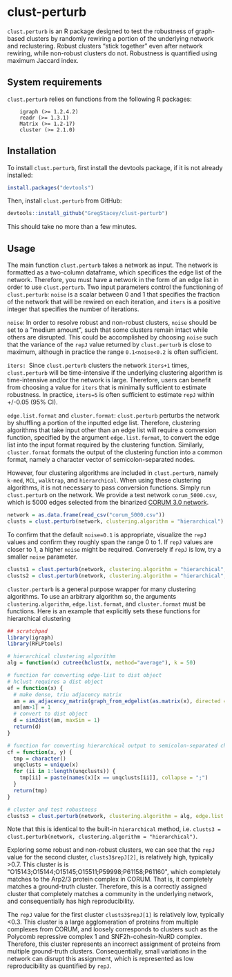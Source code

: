 # clust-perturb

`clust.perturb` is an R package designed to test the robustness of graph-based clusters by randomly rewiring a portion of the underlying network and reclustering. Robust clusters “stick together” even after network rewiring, while non-robust clusters do not. Robustness is quantified using maximum Jaccard index.

## System requirements

`clust.perturb` relies on functions from the following R packages:

```
	igraph (>= 1.2.4.2)
	readr (>= 1.3.1)
	Matrix (>= 1.2-17)
	cluster (>= 2.1.0)
```

## Installation

To install `clust.perturb`, first install the devtools package, if it is not already installed: 

```r
install.packages("devtools") 
```

Then, install `clust.perturb` from GitHub: 

```r
devtools::install_github("GregStacey/clust-perturb")
```

This should take no more than a few minutes.


## Usage

The main function `clust.perturb` takes a network as input. The network is formatted as a two-column  dataframe, which specifices the edge list of the network. Therefore, you must have a network in the form of an edge list in order to use `clust.perturb`. Two input parameters control the functioning of `clust.perturb`: `noise` is a scalar between 0 and 1 that specifies the fraction of the network that will be rewired on each iteration, and `iters` is a positive integer that specifies the number of iterations. 

`noise`: In order to resolve robust and non-robust clusters, `noise` should be set to a "medium amount", such that some clusters remain intact while others are disrupted. This could be accomplished by choosing `noise` such that the variance of the `repJ` value returned by `clust.perturb` is close to maximum, although in practice the range `0.1<noise<0.2` is often sufficient.

`iters: `Since `clust.perturb` clusters the network `iters+1` times, `clust.perturb` will be time-intensive if the underlying clustering algorithm is time-intensive and/or the network is large. Therefore, users can benefit from choosing a value for `iters` that is minimally sufficient to estimate robustness. In practice, `iters=5` is often sufficient to estimate `repJ` within +/-0.05 (95% CI).

`edge.list.format` and `cluster.format`: `clust.perturb` perturbs the network by shuffling a portion of the inputted edge list. Therefore, clustering algorithms that take input other than an edge list will require a conversion function, specified by the argument `edge.list.format`, to convert the edge list into the input format required by the clustering function. Similarly, `cluster.format` formats the output of the clustering function into a common format, namely a character vector of semicolon-separated nodes.

However, four clustering algorithms are included in `clust.perturb`, namely `k-med`, `MCL`, `walktrap`, and `hierarchical`. When using these clustering algorithms, it is not necessary to pass conversion functions. Simply run `clust.perturb` on the network. We provide a test network `corum_5000.csv`, which is 5000 edges selected from the binarized [CORUM 3.0 network](https://mips.helmholtz-muenchen.de/corum/#download).

```r
network = as.data.frame(read_csv("corum_5000.csv"))
clusts = clust.perturb(network, clustering.algorithm = "hierarchical")
```

To confirm that the default `noise=0.1` is appropriate, visualize the `repJ` values and confirm they roughly span the range 0 to 1. If `repJ` values are closer to 1, a higher `noise` might be required. Conversely if `repJ` is low, try a smaller `noise` parameter.

```r
clusts1 = clust.perturb(network, clustering.algorithm = "hierarchical", noise = 0.01) # lower noise
clusts2 = clust.perturb(network, clustering.algorithm = "hierarchical", noise = 0.2) # higher noise
```

`cluster.perturb` is a general purpose wrapper for many clustering algorithms. To use an arbitrary algorithm so, the arguments `clustering.algorithm`, `edge.list.format`, and `cluster.format` must be functions. Here is an example that explicitly sets these functions for hierarchical clustering

```r
## scratchpad
library(igraph)
library(RFLPtools)

# hierarchical clustering algorithm
alg = function(x) cutree(hclust(x, method="average"), k = 50)

# function for converting edge-list to dist object
# hclust requires a dist object
ef = function(x) {
  # make dense, triu adjacency matrix
  am = as_adjacency_matrix(graph_from_edgelist(as.matrix(x), directed = F), sparse = F)
  am[am>1] = 1
  # convert to dist object
  d = sim2dist(am, maxSim = 1)
  return(d)
}

# function for converting hierarchical output to semicolon-separated character vector
cf = function(x, y) {
  tmp = character()
  unqclusts = unique(x)
  for (ii in 1:length(unqclusts)) {
    tmp[ii] = paste(names(x)[x == unqclusts[ii]], collapse = ";")
  }
  return(tmp)
}

# cluster and test robustness
clusts3 = clust.perturb(network, clustering.algorithm = alg, edge.list.format = ef, cluster.format = cf)
```

Note that this is identical to the built-in `hierarchical` method, i.e. `clusts3 = clust.perturb(network, clustering.algorithm = "hierarchical")`.

Exploring some robust and non-robust clusters, we can see that the `repJ` value for the second cluster, `clusts3$repJ[2]`, is relatively high, typically >0.7. This cluster is is "O15143;O15144;O15145;O15511;P59998;P61158;P61160", which completely matches to the Arp2/3 protein complex in CORUM. That is, it completely matches a ground-truth cluster. Therefore, this is a correctly assigned cluster that completely matches a community in the underlying network, and consequentially has high reproducibility.

The `repJ` value for the first cluster `clusts3$repJ[1]` is relatively low, typically <0.3. This cluster is a large agglomeration of proteins from multiple complexes from CORUM, and loosely corresponds to clusters such as the Polycomb repressive complex 1 and SNF2h-cohesin-NuRD complex. Therefore, this cluster represents an incorrect assignment of proteins from multiple ground-truth clusters. Consequentially, small variations in the network can disrupt this assignment, which is represented as low reproducibility as quantified by `repJ`.

